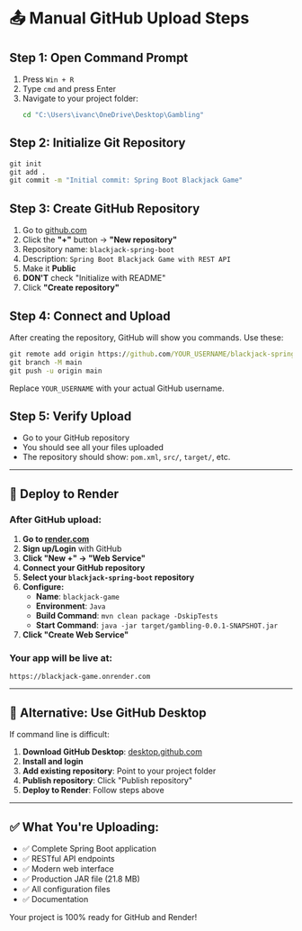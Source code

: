 # 📤 Manual GitHub Upload Steps

## Step 1: Open Command Prompt
1. Press `Win + R`
2. Type `cmd` and press Enter
3. Navigate to your project folder:
   ```cmd
   cd "C:\Users\ivanc\OneDrive\Desktop\Gambling"
   ```

## Step 2: Initialize Git Repository
```cmd
git init
git add .
git commit -m "Initial commit: Spring Boot Blackjack Game"
```

## Step 3: Create GitHub Repository
1. Go to [github.com](https://github.com)
2. Click the **"+"** button → **"New repository"**
3. Repository name: `blackjack-spring-boot`
4. Description: `Spring Boot Blackjack Game with REST API`
5. Make it **Public**
6. **DON'T** check "Initialize with README"
7. Click **"Create repository"**

## Step 4: Connect and Upload
After creating the repository, GitHub will show you commands. Use these:

```cmd
git remote add origin https://github.com/YOUR_USERNAME/blackjack-spring-boot.git
git branch -M main
git push -u origin main
```

Replace `YOUR_USERNAME` with your actual GitHub username.

## Step 5: Verify Upload
- Go to your GitHub repository
- You should see all your files uploaded
- The repository should show: `pom.xml`, `src/`, `target/`, etc.

---

## 🚀 Deploy to Render

### After GitHub upload:

1. **Go to [render.com](https://render.com)**
2. **Sign up/Login** with GitHub
3. **Click "New +" → "Web Service"**
4. **Connect your GitHub repository**
5. **Select your `blackjack-spring-boot` repository**
6. **Configure:**
   - **Name**: `blackjack-game`
   - **Environment**: `Java`
   - **Build Command**: `mvn clean package -DskipTests`
   - **Start Command**: `java -jar target/gambling-0.0.1-SNAPSHOT.jar`
7. **Click "Create Web Service"**

### Your app will be live at:
`https://blackjack-game.onrender.com`

---

## 🔧 Alternative: Use GitHub Desktop

If command line is difficult:

1. **Download GitHub Desktop**: [desktop.github.com](https://desktop.github.com)
2. **Install and login**
3. **Add existing repository**: Point to your project folder
4. **Publish repository**: Click "Publish repository"
5. **Deploy to Render**: Follow steps above

---

## ✅ What You're Uploading:

- ✅ Complete Spring Boot application
- ✅ RESTful API endpoints
- ✅ Modern web interface
- ✅ Production JAR file (21.8 MB)
- ✅ All configuration files
- ✅ Documentation

Your project is 100% ready for GitHub and Render!

